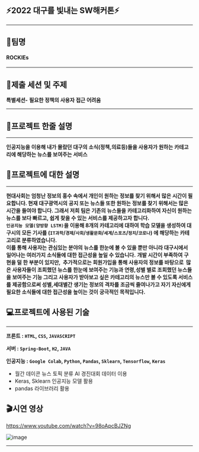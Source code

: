 ## **⚡2022 대구를 빛내는 SW해커톤⚡**

---

## **👀팀명**

#### **ROCKIEs**

---

## **🔎제출 세션 및 주제**

**특별세션-** **필요한 정책의 사용자 접근 어려움**

---

## **📜프로젝트 한줄 설명**

---

**인공지능을 이용해 내가 몰랐던 대구의 소식(정책,의료등)들을 사용자가 원하는 카테고리에 해당하는 뉴스를 보여주는 서비스**

## **📃프로젝트에 대한 설명**

---

**현대사회는 엄청난 정보의 홍수 속에서 개인이 원하는 정보를 찾기 위해서 많은 시간이 필요합니다. 
현재 대구광역시의 공지 또는 뉴스들 또한 원하는 정보를 찾기 위해서는 많은 시간을 들여야 합니다. 
그래서 저희 팀은 기존의 뉴스들을 카테고리화하여 자신이 원하는 뉴스를 보다 빠르고, 쉽게 찾을 수 있는 서비스를 제공하고자 합니다.  
`인공지능 모델(양방향 LSTM)`을 이용해 8개의 카테고리에 대하여 학습 모델을 생성하여 대구시의 모든 기사를 (`IT과학`/`경제`/`사회`/`생활문화`/`세계`/`스포츠`/`정치`/`코로나`) 에 해당하는 카테고리로 분류하였습니다.   
이를 통해 사용자는 관심있는 분야의 뉴스를 한눈에 볼 수 있을 뿐만 아니라 대구시에서 일어나는 여러가지 소식들에 대한 접근성을 높일 수 있습니다.**
**개발 시간이 부족하여 구현을 덜 한 부분이 있지만,  추가적으로는 회원가입을 통해 사용자의 정보를 바탕으로  많은 사용자들이 조회했던 뉴스를 한눈에 보여주는 기능과 연령,성별 별로 조회했던 뉴스들을 보여주는 기능 그리고 사용자가 받아보고 싶은 카테고리의 뉴스만 볼 수 있도록 서비스를 제공함으로써 성별,세대별간 생기는 정보의 격차를 조금씩 줄여나가고 자기 자신에게 필요한 소식들에 대한 접근성을 높이는 것이 궁극적인 목적입니다.**

## **💻프로젝트에 사용된 기술**

---

**프론트 : `HTML`, `CSS`, `JAVASCRIPT`**

**서버 : `Spring-Boot`, `H2`, `JAVA`**

**인공지능 : `Google Colab`, `Python`, `Pandas`, `Sklearn`, `Tensorflow`, `Keras`**

-   월간 데이콘 뉴스 토픽 분류 AI 경진대회 데이터 이용 
-   Keras, Sklearn 인공지능 모델 활용 
-   pandas 라이브러리 활용

## **🎬시연 영상**

https://www.youtube.com/watch?v=98oApcBJZNg

![image](https://user-images.githubusercontent.com/99114456/192134314-9cae166c-90a7-48b5-a05c-544585d00305.png)



---
